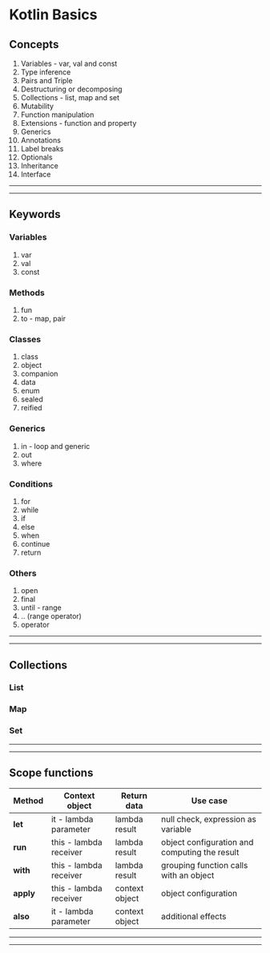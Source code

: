 # Kotlin Basics

## Concepts

1. Variables - var, val and const
1. Type inference
1. Pairs and Triple
1. Destructuring or decomposing
1. Collections - list, map and set
1. Mutability
1. Function manipulation
1. Extensions - function and property
1. Generics
1. Annotations
1. Label breaks
1. Optionals
1. Inheritance
1. Interface

---
---

## Keywords

### Variables
1. var
1. val
1. const

### Methods
1. fun
1. to - map, pair

### Classes
1. class
1. object
1. companion
1. data
1. enum
1. sealed
1. reified

### Generics
1. in - loop and generic
1. out
1. where

### Conditions
1. for 
1. while
1. if
1. else
1. when
1. continue
1. return

### Others
1. open
1. final
1. until - range
1. .. (range operator)
1. operator

---
---

## Collections

### List
### Map
### Set

---
---

## Scope functions

 | Method       |  Context object        | Return data    | Use case                                       |
 |---           |---                     |---             |---                                             |
 | **let**      | it - lambda parameter  | lambda result  | null check, expression as variable             |
 | **run**      | this - lambda receiver | lambda result  | object configuration and computing the result  |
 | **with**     | this - lambda receiver | lambda result  | grouping function calls with an object         |
 | **apply**    | this - lambda receiver | context object | object configuration                           |
 | **also**     | it - lambda parameter  | context object | additional effects                             |

---
---
